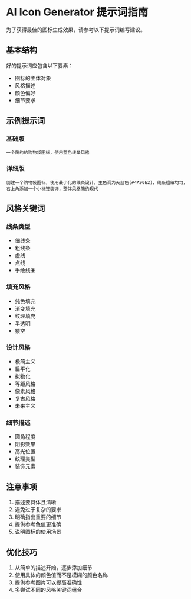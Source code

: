 # AI Icon Generator 提示词指南

为了获得最佳的图标生成效果，请参考以下提示词编写建议。

## 基本结构

好的提示词应包含以下要素：
- 图标的主体对象
- 风格描述
- 颜色偏好
- 细节要求

## 示例提示词

### 基础版
```text
一个简约的购物袋图标，使用蓝色线条风格
```

### 详细版
```text
创建一个购物袋图标，使用最小化的线条设计，主色调为天蓝色(#4A90E2)，线条粗细均匀，右上角添加一个小标签装饰，整体风格简约现代
```

## 风格关键词

### 线条类型
- 细线条
- 粗线条
- 虚线
- 点线
- 手绘线条

### 填充风格
- 纯色填充
- 渐变填充
- 纹理填充
- 半透明
- 镂空

### 设计风格
- 极简主义
- 扁平化
- 拟物化
- 等距风格
- 像素风格
- 复古风格
- 未来主义

### 细节描述
- 圆角程度
- 阴影效果
- 高光位置
- 纹理类型
- 装饰元素

## 注意事项

1. 描述要具体且清晰
2. 避免过于复杂的要求
3. 明确指出重要的细节
4. 提供参考色值更准确
5. 说明图标的使用场景

## 优化技巧

1. 从简单的描述开始，逐步添加细节
2. 使用具体的颜色值而不是模糊的颜色名称
3. 提供参考图片可以提高准确性
4. 多尝试不同的风格关键词组合
